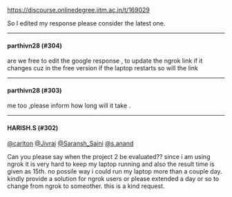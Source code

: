 https://discourse.onlinedegree.iitm.ac.in/t/169029

So I edited my response please consider the latest one.</p><hr>

<h4>parthivn28 (#304)</h4>
<p>are we free to edit the google response , to update the ngrok link if it changes cuz in the free version if the laptop restarts so will the link</p><hr>

<h4>parthivn28 (#303)</h4>
<p>me too ,please inform how long will it take .</p><hr>

<h4>HARISH.S (#302)</h4>
<p><a class="mention" href="/u/carlton">@carlton</a> <a class="mention" href="/u/jivraj">@Jivraj</a> <a class="mention" href="/u/saransh_saini">@Saransh_Saini</a> <a class="mention" href="/u/s.anand">@s.anand</a></p>
<p>Can you please say when the project 2 be evaluated?? since i am using ngrok it is very hard to keep my laptop running and also the result time is given as 15th. no possile way i could run my laptop more than a couple day. kindly provide a solution for ngrok users or please extended a day or so to change from ngrok to someother. this is a kind request.